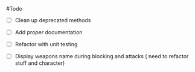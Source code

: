 #Todo

- [ ] Clean up deprecated methods
- [ ] Add proper documentation
- [ ] Refactor with unit testing
- [ ] Display weapons name during blocking and attacks ( need to refactor stuff and character)

